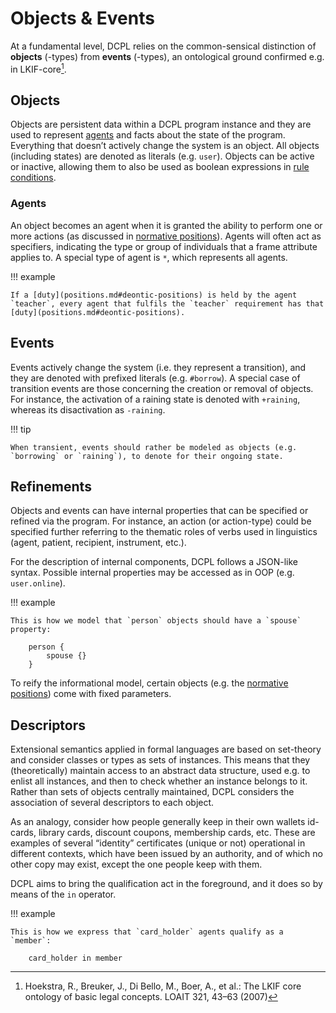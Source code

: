 # Objects & Events

At a fundamental level, DCPL relies on the common-sensical distinction of **objects** (-types) from **events** (-types), an ontological ground confirmed e.g. in LKIF-core[^1].

## Objects

Objects are persistent data within a DCPL program instance and they are used to represent [agents](#agents) and facts about the state of the program.
Everything that doesn’t actively change the system is an object.
All objects (including states) are denoted as literals (e.g. `user`).
Objects can be active or inactive, allowing them to also be used as boolean expressions in [rule conditions](rules.md#transformational-rules).

### Agents

An object becomes an agent when it is granted the ability to perform one or more actions (as discussed in [normative positions](positions.md)).
Agents will often act as specifiers, indicating the type or group of individuals that a frame attribute applies to.
A special type of agent is `*`, which represents all agents.

!!! example

    If a [duty](positions.md#deontic-positions) is held by the agent `teacher`, every agent that fulfils the `teacher` requirement has that [duty](positions.md#deontic-positions).

## Events

Events actively change the system (i.e. they represent a transition), and they are denoted with prefixed literals (e.g. `#borrow`).
A special case of transition events are those concerning the creation or removal of objects. For instance, the activation of a raining state is denoted with `+raining`, whereas its disactivation as `-raining`.

!!! tip

    When transient, events should rather be modeled as objects (e.g. `borrowing` or `raining`), to denote for their ongoing state.

## Refinements

Objects and events can have internal properties that can be specified or refined via the program.
For instance, an action (or action-type) could be specified further referring to the thematic roles of verbs used in linguistics (agent, patient, recipient, instrument, etc.).

For the description of internal components, DCPL follows a JSON-like syntax. Possible internal properties may be accessed as in OOP (e.g. `user.online`).

!!! example

    This is how we model that `person` objects should have a `spouse` property:

        person {
            spouse {}
        }

To reify the informational model, certain objects (e.g. the [normative positions](positions.md)) come with fixed parameters.

## Descriptors

Extensional semantics applied in formal languages are based on set-theory and consider
classes or types as sets of instances.
This means that they (theoretically) maintain access to an abstract data structure, used e.g. to enlist all instances, and then to check whether an instance belongs to it.
Rather than sets of objects centrally maintained, DCPL considers the association of several descriptors to each object.

As an analogy, consider how people generally keep in their own wallets id-cards, library cards, discount coupons, membership cards, etc.
These are examples of several “identity” certificates (unique or not) operational in different contexts, which have been issued by an authority, and of which no other copy may exist, except the one people keep with them.

DCPL aims to bring the qualification act in the foreground, and it does so by means of the `in` operator.

!!! example

    This is how we express that `card_holder` agents qualify as a `member`:

        card_holder in member

[^1]: Hoekstra, R., Breuker, J., Di Bello, M., Boer, A., et al.: The LKIF core ontology of basic legal concepts. LOAIT 321, 43–63 (2007)
